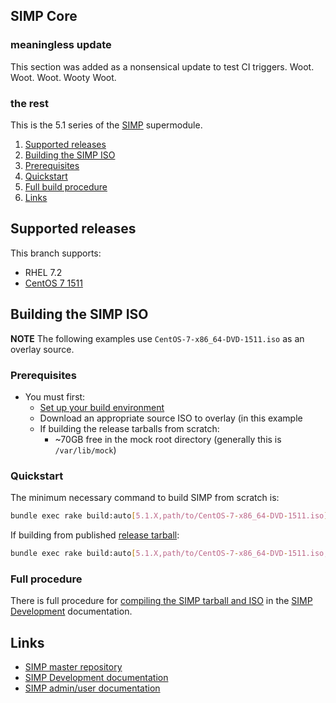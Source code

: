 ## SIMP Core

### meaningless update
This section was added as a nonsensical update to test CI triggers.  Woot.  Woot.  Woot.  Wooty Woot.

### the rest

This is the 5.1 series of the [SIMP](https://github.com/NationalSecurityAgency/SIMP) supermodule.


1. [Supported releases](#supported-releases)
2. [Building the SIMP ISO](#building-the-simp-iso)
  1. [Prerequisites](#prerequisites)
  2. [Quickstart](#quickstart)
  3. [Full build procedure](#full-procedure)
3. [Links](#links)


## Supported releases
This branch supports:
  - RHEL 7.2
  - [CentOS 7 1511](http://isoredirect.centos.org/centos/7.2.1511/isos/x86_64/CentOS-7-x86_64-DVD-1511.iso)


## Building the SIMP ISO


**NOTE** The following examples use `CentOS-7-x86_64-DVD-1511.iso` as an overlay source.

### Prerequisites
   - You must first:
     - [Set up your build environment](https://simp-project.atlassian.net/wiki/display/SD/Setting+up+your+build+environment)
     - Download an appropriate source ISO to overlay (in this example
     - If building the release tarballs from scratch:
        - ~70GB free in the mock root directory (generally this is `/var/lib/mock`)

### Quickstart


The minimum necessary command to build SIMP from scratch is:
```bash
bundle exec rake build:auto[5.1.X,path/to/CentOS-7-x86_64-DVD-1511.iso]
```


If building from published [release tarball](https://bintray.com/artifact/download/simp/Releases/SIMP-DVD-CentOS-5.1.0-2.tar.gz):
```bash
bundle exec rake build:auto[5.1.X,path/to/CentOS-7-x86_64-DVD-1511.iso,path/to/SIMP-DVD-CentOS-5.1.0-2.tar.gz]
```


### Full procedure
There is full procedure for [compiling the SIMP tarball and ISO](https://simp-project.atlassian.net/wiki/display/SD/Compiling+the+SIMP+Tarball+and+ISO) in the [SIMP Development](https://simp-project.atlassian.net/wiki/display/SD/) documentation.

## Links
- [SIMP master repository](https://github.com/NationalSecurityAgency/SIMP)
- [SIMP Development documentation](https://simp-project.atlassian.net/wiki/display/SD)
- [SIMP admin/user documentation](http://simp.readthedocs.org/en/latest/)
